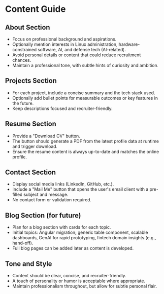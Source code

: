 # Content Guide

## About Section
- Focus on professional background and aspirations.
- Optionally mention interests in Linux administration, hardware-constrained software, AI, and defense tech (AI-related).
- Avoid personal details or content that could reduce recruitment chances.
- Maintain a professional tone, with subtle hints of curiosity and ambition.

## Projects Section
- For each project, include a concise summary and the tech stack used.
- Optionally add bullet points for measurable outcomes or key features in the future.
- Keep descriptions focused and recruiter-friendly.

## Resume Section
- Provide a "Download CV" button.
- The button should generate a PDF from the latest profile data at runtime and trigger download.
- Ensure the resume content is always up-to-date and matches the online profile.

## Contact Section
- Display social media links (LinkedIn, GitHub, etc.).
- Include a "Mail Me" button that opens the user's email client with a pre-filled subject and message.
- No contact form or validation required.

## Blog Section (for future)
- Plan for a blog section with cards for each topic.
- Initial topics: Angular migration, generic table component, scalable dashboards, GenAI for rapid prototyping, fintech domain insights (e.g., hand-off).
- Full blog pages can be added later as content is developed.

## Tone and Style
- Content should be clear, concise, and recruiter-friendly.
- A touch of personality or humor is acceptable where appropriate.
- Maintain professionalism throughout, but allow for subtle personal flair.